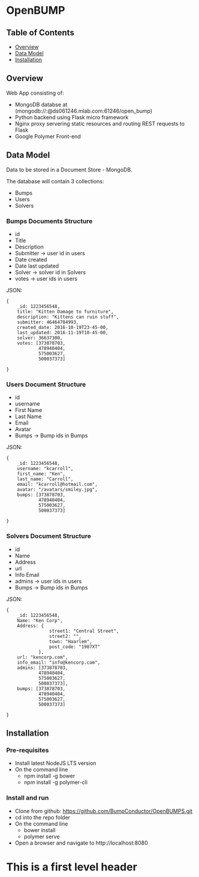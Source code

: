 # OpenBUMP

## Table of Contents
  * [Overview](#overview)
  * [Data Model](#data-model)
  * [Installation](#installation)

## Overview <a id="overview"></a>

Web App consisting of:

- MongoDB databse at (mongodb://<dbuser>:<dbpassword>@ds061246.mlab.com:61246/open_bump)
- Python backend using Flask micro framework
- Nginx proxy servering static resources and routing REST requests to Flask
- Google Polymer Front-end


## Data Model <a id="data-model"></a>

Data to be stored in a Document Store - MongoDB.

The database will contain 3 collections:
- Bumps
- Users
- Solvers

### Bumps Documents Structure

- id	
- Title
- Description
- Submitter -> user id in users
- Date created
- Date last updated
- Solver -> solver id in Solvers
- votes -> user ids in users

JSON:

    {
	    _id: 1223456548,
	    title: "Kitten Damage to furniture",
	    description: "Kittens can ruin stuff",
	    submitter: 46464784993,
	    created_date: 2016-10-19T23-45-00,
	    last_updated: 2016-11-19T10-45-00,
		solver: 36637300,
		votes: [373878703,
				478940404,
				575003627,
				500037373]

    }



### Users Document Structure

- id
- username
- First Name
- Last Name
- Email
- Avatar
- Bumps -> Bump ids in Bumps

JSON:

    {
	    _id: 1223456548,
	    username: "kcarroll",
	    first_name: "Ken",
	    last_name: "Carroll",
	    email: "kcarroll@hotmail.com",
	    avatar: "/avatars/smiley.jpg",
		bumps: [373878703,
				478940404,
				575003627,
				500037373]

    }


### Solvers Document Structure

- id
- Name
- Address
- url
- Info Email
- admins -> user ids in users
- Bumps -> Bump ids in Bumps

JSON:

    {
	    _id: 1223456548,
	    Name: "Ken Corp",
	    Address: {
					street1: "Central Street",
					street2: "",
					town: "Haarlem",
					post_code: "1987XT"
				},
	    url: "kencorp.com",
	    info_email: "info@kencorp.com",
		admins: [373878703,
				478940404,
				575003627,
				500037373],
		bumps: [373878703,
				478940404,
				575003627,
				500037373]

    }

## Installation <a id="installation"></a>

### Pre-requisites

- Install latest NodeJS LTS version
- On the command line
    - npm install -g bower
    - npm install -g polymer-cli
### Install and run

- Clone from github: https://github.com/BumpConductor/OpenBUMPS.git
- cd into the repo folder
- On the command line
    - bower install
	- polymer serve
- Open a browser and navigate to http://localhost:8080

# This is a first level header